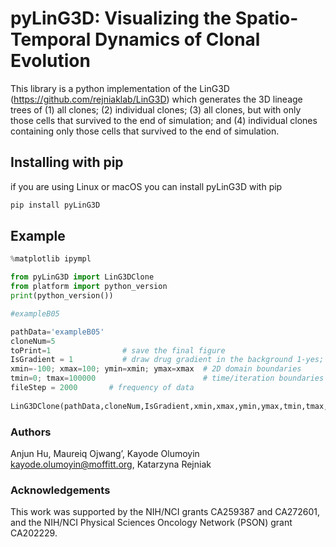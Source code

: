 # pyLinG3D: Visualizing the Spatio-Temporal Dynamics of Clonal Evolution

This library is a python implementation of the LinG3D (https://github.com/rejniaklab/LinG3D) which generates the 3D lineage trees of (1) all clones; (2) individual clones; (3) all clones, but with only those cells that survived to the end of simulation; and (4) individual clones containing only those cells that survived to the end of simulation.

## Installing with pip

if you are using Linux or macOS you can install pyLinG3D with pip

```bash
pip install pyLinG3D
```
## Example

```python
%matplotlib ipympl

from pyLinG3D import LinG3DClone
from platform import python_version
print(python_version())
```

```python
#exampleB05

pathData='exampleB05'
cloneNum=5
toPrint=1                # save the final figure
IsGradient = 1           # draw drug gradient in the background 1-yes; 0-no;
xmin=-100; xmax=100; ymin=xmin; ymax=xmax  # 2D domain boundaries
tmin=0; tmax=100000                        # time/iteration boundaries
fileStep = 2000       # frequency of data 
    
LinG3DClone(pathData,cloneNum,IsGradient,xmin,xmax,ymin,ymax,tmin,tmax,fileStep,toPrint).linG3DClone()
```

### Authors
Anjun Hu, Maureiq Ojwang’, Kayode Olumoyin kayode.olumoyin@moffitt.org, Katarzyna Rejniak 


### Acknowledgements

This work was supported by the NIH/NCI grants CA259387 and CA272601, and the NIH/NCI Physical Sciences Oncology Network (PSON) grant CA202229. 

